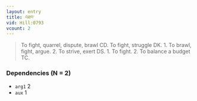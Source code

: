 ```yaml
---
layout: entry
title: འཐབ་
vid: Hill:0793
vcount: 2
---
```

> To fight, quarrel, dispute, brawl CD\. To fight, struggle DK\. 1\. To brawl, fight, argue\. 2\. To strive, exert DS\. 1\. To fight\. 2\. To balance a budget TC\.


### Dependencies (N = 2)
* `arg1` 2
* `aux` 1
